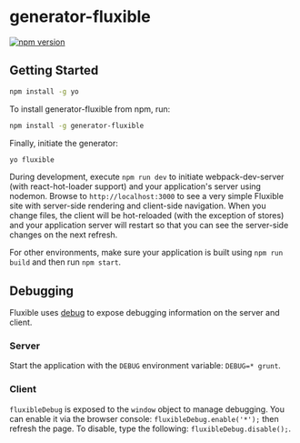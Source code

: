 # generator-fluxible

[![npm version](https://badge.fury.io/js/generator-fluxible.svg)](http://badge.fury.io/js/generator-fluxible)

## Getting Started

```bash
npm install -g yo
```

To install generator-fluxible from npm, run:

```bash
npm install -g generator-fluxible
```

Finally, initiate the generator:

```bash
yo fluxible
```

During development, execute `npm run dev` to initiate webpack-dev-server 
(with react-hot-loader support) and your application's server using nodemon. 
Browse to `http://localhost:3000` to see a very simple Fluxible site with 
server-side rendering and client-side navigation. When you change files,
the client will be hot-reloaded (with the exception of stores) and your
application server will restart so that you can see the server-side changes
on the next refresh.

For other environments, make sure your application is built using 
`npm run build` and then run `npm start`.

## Debugging

Fluxible uses [debug](https://www.npmjs.com/package/debug) to expose debugging 
information on the server and client. 

### Server

Start the application with the `DEBUG` environment variable: `DEBUG=* grunt`.

### Client

`fluxibleDebug` is exposed to the `window` object to manage debugging. You can 
enable it via the browser console: `fluxibleDebug.enable('*');` then refresh 
the page. To disable, type the following: `fluxibleDebug.disable();`.
